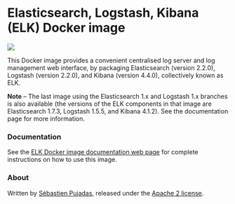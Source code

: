 # Elasticsearch, Logstash, Kibana (ELK) Docker image

[![](https://badge.imagelayers.io/sebp/elk:latest.svg)](https://imagelayers.io/?images=sebp/elk:latest 'Get your own badge on imagelayers.io')

This Docker image provides a convenient centralised log server and log management web interface, by packaging Elasticsearch (version 2.2.0), Logstash (version 2.2.0), and Kibana (version 4.4.0), collectively known as ELK.

**Note** – The last image using the Elasticsearch 1.x and Logstash 1.x branches is also available (the versions of the ELK components in that image are Elasticsearch 1.7.3, Logstash 1.5.5, and Kibana 4.1.2). See the documentation page for more information.

### Documentation

See the [ELK Docker image documentation web page](http://elk-docker.readthedocs.org/) for complete instructions on how to use this image.

### About

Written by [Sébastien Pujadas](https://pujadas.net), released under the [Apache 2 license](https://www.apache.org/licenses/LICENSE-2.0).